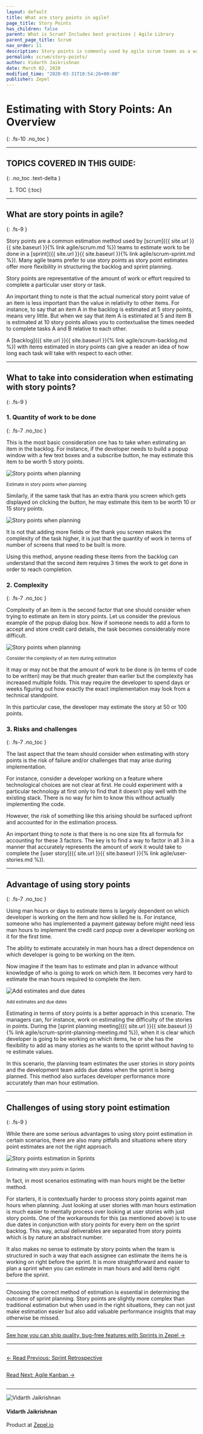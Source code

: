 ```yaml
---
layout: default
title: What are story points in agile?
page_title: Story Points
has_children: false
parent: What is Scrum? Includes best practices | Agile Library
parent_page_title: Scrum
nav_order: 11
description: Story points is commonly used by agile scrum teams as a way of estimating how much work needs to be done. Learn more about story points.
permalink: scrum/story-points/
author: Vidarth Jaikrishnan
date: March 02, 2020
modified_time: "2020-03-31T10:54:26+00:00"
publisher: Zepel
---
```


# Estimating with Story Points: An Overview
{: .fs-10 .no_toc }

---

## **TOPICS COVERED IN THIS GUIDE:**
{: .no_toc .text-delta }

1. TOC
{:toc}

---

## What are story points in agile?
{: .fs-9 }

Story points are a common estimation method used by [scrum]({{ site.url }}{{ site.baseurl }}{% link agile/scrum.md %}) teams to estimate work to be done in a [sprint]({{ site.url }}{{ site.baseurl }}{% link agile/scrum-sprint.md %}). Many agile teams prefer to use story points as story point estimates offer more flexibility in structuring the backlog and sprint planning. 

Story points are representative of the amount of work or effort required to complete a particular user story or task. 

An important thing to note is that the actual numerical story point value of an item is less important than the value in relativity to other items. For instance, to say that an item A in the backlog is estimated at 5 story points, means very little. But when we say that item A is estimated at 5 and item B is estimated at 10 story points allows you to contextualise the times needed to complete tasks A and B relative to each other. 

A [backlog]({{ site.url }}{{ site.baseurl }}{% link agile/scrum-backlog.md %}) with items estimated in story points can give a reader an idea of how long each task will take with respect to each other.

---

## What to take into consideration when estimating with story points?
{: .fs-9 }

### 1. Quantity of work to be done
{: .fs-7 .no_toc }

This is the most basic consideration one has to take when estimating an item in the backlog. For instance, if the developer needs to build a popup window with a few text boxes and a subscribe button, he may estimate this item to be worth 5 story points.

![Story points when planning](/agile/assets/uploads/story-points-planning.png)
<div class="caption">
<small>Estimate in story points when planning</small>
</div>

Similarly, if the same task that has an extra thank you screen which gets displayed on clicking the button, he may estimate this item to be worth 10 or 15 story points. 

![Story points when planning](/agile/assets/uploads/estimate-with-story-points-planning.png)

It is not that adding more fields or the thank you screen makes the complexity of the task higher, it is just that the quantity of work in terms of number of screens that need to be built is more. 

Using this method, anyone reading these items from the backlog can understand that the second item requires 3 times the work to get done in order to reach completion. 

### 2. Complexity
{: .fs-7 .no_toc }

Complexity of an item is the second factor that one should consider when trying to estimate an item in story points. Let us consider the previous example of the popup dialog box. Now if someone needs to add a form to accept and store credit card details, the task becomes considerably more difficult. 

![Story points when planning](/agile/assets/uploads/complexity-story-points.png)
<div class="caption">
<small>Consider the complexity of an item during estimation</small>
</div>

It may or may not be that the amount of work to be done is (in terms of code to be written) may be that much greater than earlier but the complexity has increased multiple folds. This may require the developer to spend days or weeks figuring out how exactly the exact implementation may look from a technical standpoint. 
 
In this particular case, the developer may estimate the story at 50 or 100 points. 

### 3. Risks and challenges 
{: .fs-7 .no_toc }

The last aspect that the team should consider when estimating with story points is the risk of failure and/or challenges that may arise during implementation. 

For instance, consider a developer working on a feature where technological choices are not clear at first. He could experiment with a particular technology at first only to find that it doesn’t play well with the existing stack. There is no way for him to know this without actually implementing the code. 

However, the risk of something like this arising should be surfaced upfront and accounted for in the estimation process. 

An important thing to note is that there is no one size fits all formula for accounting for these 3 factors. The key is to find a way to factor in all 3 in a manner that accurately represents the amount of work it would take to complete the [user story]({{ site.url }}{{ site.baseurl }}{% link agile/user-stories.md %}).

<div class='mailmunch-forms-widget-883975'></div>

---

## Advantage of using story points
{: .fs-7 .no_toc }

Using man hours or days to estimate items is largely dependent on which developer is working on the item and how skilled he is. For instance, someone who has implemented a payment gateway before might need less man hours to implement the credit card popup over a developer working on it for the first time. 

The ability to estimate accurately in man hours has a direct dependence on which developer is going to be working on the item.

Now imagine if the team has to estimate and plan in advance without knowledge of who is going to work on which item. It becomes very hard to estimate the man hours required to complete the item. 

![Add estimates and due dates](/agile/assets/uploads/add-estimates-and-due-dates.png)
<div class="caption">
<small>Add estimates and due dates</small>
</div>

Estimating in terms of story points is a better approach in this scenario. The managers can, for instance, work on estimating the difficulty of the stories in points. During the [sprint planning meeting]({{ site.url }}{{ site.baseurl }}{% link agile/scrum-sprint-planning-meeting.md %}), when it is clear which developer is going to be working on which items, he or she has the flexibility to add as many stories as he wants to the sprint without having to re estimate values. 

In this scenario, the planning team estimates the user stories in story points and the development team adds due dates when the sprint is being planned. This method also surfaces developer performance more accurately than man hour estimation.

---

## Challenges of using story point estimation
{: .fs-9 }

While there are some serious advantages to using story point estimation in certain scenarios, there are also many pitfalls and situations where story point estimates are not the right approach.

![Story points estimation in Sprints](/agile/assets/uploads/estimate-story-points-sprints.png)
<div class="caption">
<small>Estimating with story points in Sprints</small>
</div>

In fact, in most scenarios estimating with man hours might be the better method. 

For starters, it is contextually harder to process story points against man hours when planning. Just looking at user stories with man hours estimation is much easier to mentally process over looking at user stories with just story points. One of the workarounds for this (as mentioned above) is to use due dates in conjunction with story points for every item on the sprint backlog. This way, actual deliverables are separated from story points which is by nature an abstract number. 

It also makes no sense to estimate by story points when the team is structured in such a way that each assignee can estimate the items he is working on right before the sprint. It is more straightforward and easier to plan a sprint when you can estimate in man hours and add items right before the sprint. 

<div class='mailmunch-forms-widget-883975'></div>

---

Choosing the correct method of estimation is essential in determining the outcome of sprint planning. Story points are slightly more complex than traditional estimation but when used in the right situations, they can not just make estimation easier but also add valuable performance insights that may otherwise be missed. 

---

<div class="highlight-row">
<div class="highlight-column">
<div class="highlight-card">
    <div class="highlight-container">
        <a href="https://zepel.io/features/sprints/?utm_source=agilelibrary&utm_medium=bottom-cta&utm_campaign=storypoints" target="_blank">
        <p class="highlight-card-title">See how you can ship quality, bug-free features with Sprints in Zepel  →</p>
        </a>    
    </div>
</div>
</div>
</div>

---

<div class="row">
<div class="column">
<div class="card">
  <div class="container">
    <a href="{{ site.url }}{{ site.baseurl }}{% link agile/scrum-sprint-retrospective-meeting.md %}">
    <p class="card-title">←  Read Previous: Sprint Retrospective</p> 
    </a>
  </div>
</div>
</div>

<div class="column">
<div class="card">
  <div class="container">
    <a href="{{ site.url }}{{ site.baseurl }}{% link agile/kanban.md %}">
    <p class="card-title">Read Next: Agile Kanban  →</p>
    </a>
  </div>
</div>
</div>
</div>

---

<div class="row">
  <div class="column">
    <div class="author-card">
      <img class="author-profile-image" src="/agile/assets/uploads/vidarth.png" alt="Vidarth Jaikrishnan">
      <div class="author-card-content">
        <h4 class="author-card-name">Vidarth Jaikrishnan</h4>
        <p>Product at <a href="https://zepel.io/">Zepel.io</a></p>
      </div>
    </div>
  </div>
</div>